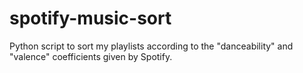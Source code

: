# spotify-music-sort

Python script to sort my playlists according to the "danceability" and "valence" coefficients given by Spotify.
